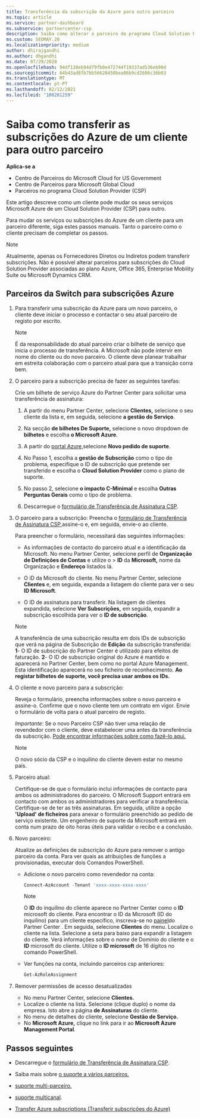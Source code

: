 ```yaml
---
title: Transferência da subscrição da Azure para outro parceiro
ms.topic: article
ms.service: partner-dashboard
ms.subservice: partnercenter-csp
description: Saiba como alterar o parceiro do programa Cloud Solution Provider associado às subscrições Azure de um cliente.
ms.custom: SEOMAY.20
ms.localizationpriority: medium
author: dhirajgandhi
ms.author: dhgandhi
ms.date: 07/29/2020
ms.openlocfilehash: 94df138eb94d79fb0e472744f19337ad536eb90d
ms.sourcegitcommit: 64b43ad8fb7bb56628450bea06b9cd2606c36b03
ms.translationtype: MT
ms.contentlocale: pt-PT
ms.lasthandoff: 02/12/2021
ms.locfileid: "100281259"
---
```

# <a name="learn-how-to-transfer-a-customers-azure-subscriptions-to-another-partner"></a>Saiba como transferir as subscrições do Azure de um cliente para outro parceiro

**Aplica-se a**

- Centro de Parceiros do Microsoft Cloud for US Government
- Centro de Parceiros para Microsoft Global Cloud
- Parceiros no programa Cloud Solution Provider (CSP)

Este artigo descreve como um cliente pode mudar os seus serviços Microsoft Azure de um Cloud Solution Provider (CSP) para outro.

Para mudar os serviços ou subscrições do Azure de um cliente para um parceiro diferente, siga estes passos manuais. Tanto o parceiro como o cliente precisam de completar os passos.

>[!Note]  
>Atualmente, apenas os Fornecedores Diretos ou Indiretos podem transferir subscrições.
>Não é possível alterar parceiros para subscrições do Cloud Solution Provider associadas ao plano Azure, Office 365, Enterprise Mobility Suite ou Microsoft Dynamics CRM.

## <a name="switch-partners-for-azure-subscriptions"></a>Parceiros da Switch para subscrições Azure

1. Para transferir uma subscrição da Azure para um novo parceiro, o cliente deve iniciar o processo e contactar o seu atual parceiro de registo por escrito.

   >[!Note]
   > É da responsabilidade do atual parceiro criar o bilhete de serviço que inicia o processo de transferência. A Microsoft não pode intervir em nome do cliente ou do novo parceiro. O cliente deve planear trabalhar em estreita colaboração com o parceiro atual para que a transição corra bem.

2. O parceiro para a subscrição precisa de fazer as seguintes tarefas:

   Crie um bilhete de serviço Azure do Partner Center para solicitar uma transferência de assinatura:

   1. A partir do menu Partner Center, selecione **Clientes,** selecione o seu cliente da lista e, em seguida, selecione **a gestão do Serviço**. 

   2. Na secção **de bilhetes De Suporte,** selecione o novo dropdown de **bilhetes** e escolha **o Microsoft Azure**.
   
   3. A partir do [portal Azure,](https://portal.azure.com)selecione **Novo pedido de suporte**.
   
   4. No Passo 1, escolha a **gestão de Subscrição** como o tipo de problema, especifique o ID de subscrição que pretende ser transferido e escolha o **Cloud Solution Provider** como o plano de suporte.
   
   5. No passo 2, selecione **o impacto C-Minimal** e escolha **Outras Perguntas Gerais** como o tipo de problema.
   
   6. Descarregue o [formulário de Transferência de Assinatura CSP](https://query.prod.cms.rt.microsoft.com/cms/api/am/binary/RWwTWC).

3. O parceiro para a subscrição: Preencha o [formulário de Transferência de Assinatura CSP,](https://query.prod.cms.rt.microsoft.com/cms/api/am/binary/RWwTWC)assine-o e, em seguida, envie-o ao cliente. 

   Para preencher o formulário, necessitará das seguintes informações:

   - As informações de contacto do parceiro atual e a identificação da Microsoft. No menu Partner Center, selecione perfil de **Organização de Definições de Contas** e utilize o &gt;  **ID** da **Microsoft,** nome da Organização e **Endereço** listados lá.

   - O iD da Microsoft do cliente. No menu Partner Center, selecione **Clientes** e, em seguida, expanda a listagem do cliente para ver o seu **ID Microsoft**.

   - O ID de assinatura para transferir. Na listagem de clientes expandida, selecione **Ver Subscrições,** em seguida, expandir a subscrição escolhida para ver o **ID de subscrição**.

   >[!Note]
   >A transferência de uma subscrição resulta em dois IDs de subscrição que verá na página de Subscrição de **Edição** da subscrição transferida: **1**- O ID de subscrição do Partner Center é utilizado para efeitos de faturação. **2**- O ID de subscrição original do Azure é mantido e aparecerá no Partner Center, bem como no portal Azure Management. Esta identificação aparecerá no seu ficheiro de reconhecimento.  **Ao registar bilhetes de suporte, você precisa usar ambos os IDs.**

4. O cliente e novo parceiro para a subscrição:

   Reveja o formulário, preencha informações sobre o novo parceiro e assine-o. Confirme que o novo cliente tem um contrato em vigor. Envie o formulário de volta para o atual parceiro de registo.

   *Importante*: Se o novo Parceiro CSP não tiver uma relação de revendedor com o cliente, deve estabelecer uma antes da transferência da subscrição. [Pode encontrar informações sobre como fazê-lo aqui.](request-a-relationship-with-a-customer.md)

   >[!Note]
   >O novo sócio da CSP e o inquilino do cliente devem estar no mesmo país. 

5. Parceiro atual:

   Certifique-se de que o formulário inclui informações de contacto para ambos os administradores do parceiro. O Microsoft Support entrará em contacto com ambos os administradores para verificar a transferência. Certifique-se de ter as três assinaturas. Em seguida, utilize a opção **'Upload' de ficheiros** para anexar o formulário preenchido ao pedido de serviço existente. Um engenheiro de suporte da Microsoft entrará em conta num prazo de oito horas úteis para validar o recibo e a conclusão.

6. Novo parceiro:

   Atualize as definições de subscrição do Azure para remover o antigo parceiro da conta. Para ver quais as atribuições de funções a provisionadas, executar dois Comandos PowerShell.

   - Adicione o novo parceiro como revendedor na conta:

     ```powershell
     Connect-AzAccount -Tenant 'xxxx-xxxx-xxxx-xxxx'
     ```

     >[!NOTE]
     > O **ID** do inquilino do cliente aparece no Partner Center como o **ID** microsoft do cliente. Para encontrar o ID da Microsoft (ID do inquilino) para um cliente específico, inscreva-se no [painel](https://partner.microsoft.com/dashboard)do Partner Center . Em seguida, selecione **Clientes** do menu. Localize o cliente na lista. Selecione a seta para baixo para expandir a listagem do cliente. Verá informações sobre o *nome* de Domínio do cliente e o **ID** microsoft do cliente. Utilize o **ID microsoft** de 16 dígitos no comando PowerShell.

   - Ver funções na conta, incluindo parceiros csp anteriores:

     ```powershell
     Get-AzRoleAssignment
     ```

7. Remover permissões de acesso desatualizadas

   - No menu Partner Center, selecione **Clientes.**
   - Localize o cliente na lista. Selecione (clique duplo) o nome da empresa. Isto abre a página **de Assinaturas** do cliente.
   - No menu de detalhes do cliente, selecione **Gestão de Serviço.**
   - No **Microsoft Azure,** clique no link para ir ao **Microsoft Azure Management Portal**.

## <a name="next-steps"></a>Passos seguintes

- Descarregue o [formulário de Transferência de Assinatura CSP](https://query.prod.cms.rt.microsoft.com/cms/api/am/binary/RE4ATIA).

- Saiba mais sobre [o suporte a vários parceiros.](multipartner.md)

- [suporte multi-parceiro.](multipartner.md)
- [suporte multicanal](multichannel.md).
- [Transfer Azure subscriptions (Transferir subscrições do Azure)](/azure/cost-management-billing/manage/transfer-subscriptions-subscribers-csp)